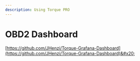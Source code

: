 ```yaml
---
description: Using Torque PRO
---
```


# OBD2 Dashboard

[https://github.com/JHenzi/Torque-Grafana-Dashboard](https://github.com/JHenzi/Torque-Grafana-Dashboard)&#x20;
